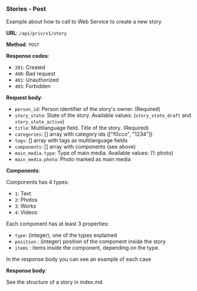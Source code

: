 ### Stories - Post

Example about how to call to Web Service to create a new story

**URL**: `/api/priv/v1/story`

**Method**: `POST`

**Response codes**: 
* `201`: Created
* `400`: Bad request
* `401`: Unauthorized 
* `403`: Forbidden
  
**Request body**: 
* `person_id`: Person identifier of the story's owner. (Required)
* `story_state`: State of the story. Available values: (`story_state_draft` and `story_state_active`)
* `title`: Multilanguage field. Title of the story. (Required)
* `categories`: [] array with category ids (["f0cco", "1234"])
* `tags`: [] array with tags as multilanguage fields
* `components`: [] array with components (see above)
* `main_media.type`: Type of main media. Available values: (1: photo)
* `main_media.photo`: Photo marked as main media

**Components**:

Components has 4 types:
* `1`: Text
* `2`: Photos
* `3`: Works
* `4`: Videos

Each component has at least 3 properties:
* `type`: (integer), one of the types explained
* `position` : (integer) position of the component inside the story
* `items` : items inside the component, depending on the type. 

In the response body you can see an example of each case

**Response body**:

See the structure of a story in index.md
